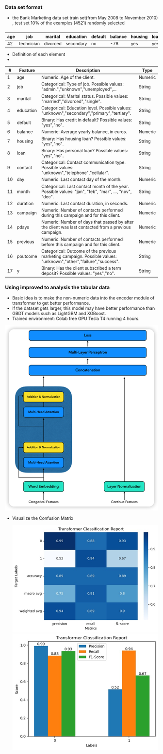 ### Data set format
* the Bank Marketing data set train set(from May 2008 to November 2010) , test set 10% of the examples (4521) randomly selected
### 
| age | job         | marital  | education | default | balance | housing | loan | contact  | day | month | duration | campaign | pdays | previous | poutcome | y   |
|-----|-------------|----------|-----------|---------|---------|---------|------|----------|-----|-------|----------|----------|-------|----------|----------|-----|
| 42  | technician  | divorced | secondary | no      | -78     | yes     | yes  | cellular | 29  | jul   | 10       | 23       | -1    | 0        | unknown  | no  |
* Definition of each element
* 
| #   | Feature     | Description                                                                                      | Type    |
| --- | ----------- | ------------------------------------------------------------------------------------------------ | ------- |
| 1   | age         | Numeric: Age of the client.                                                                      | Numeric |
| 2   | job         | Categorical: Type of job. Possible values: "admin.","unknown","unemployed",...                      | String  |
| 3   | marital     | Categorical: Marital status. Possible values: "married","divorced","single".                        | String  |
| 4   | education   | Categorical: Education level. Possible values: "unknown","secondary","primary","tertiary".         | String  |
| 5   | default     | Binary: Has credit in default? Possible values: "yes","no".                                        | String  |
| 6   | balance     | Numeric: Average yearly balance, in euros.                                                        | Numeric |
| 7   | housing     | Binary: Has housing loan? Possible values: "yes","no".                                            | String  |
| 8   | loan        | Binary: Has personal loan? Possible values: "yes","no".                                           | String  |
| 9   | contact     | Categorical: Contact communication type. Possible values: "unknown","telephone","cellular".        | String  |
| 10  | day         | Numeric: Last contact day of the month.                                                           | Numeric |
| 11  | month       | Categorical: Last contact month of the year. Possible values: "jan", "feb", "mar", ..., "nov", "dec". | String  |
| 12  | duration    | Numeric: Last contact duration, in seconds.                                                       | Numeric |
| 13  | campaign    | Numeric: Number of contacts performed during this campaign and for this client.                   | Numeric |
| 14  | pdays       | Numeric: Number of days that passed by after the client was last contacted from a previous campaign. | Numeric |
| 15  | previous    | Numeric: Number of contacts performed before this campaign and for this client.                    | Numeric |
| 16  | poutcome    | Categorical: Outcome of the previous marketing campaign. Possible values: "unknown","other","failure","success". | String  |
| 17  | y           | Binary: Has the client subscribed a term deposit? Possible values: "yes","no".                     | String  |
### Using improved to analysis the tabular data

* Basic idea is to make the non-numeric data into the encoder module of transformer to get better performance.
* If the dataset gets larger, this model may have better performance than GBDT models such as LightGBM and XGBoost.
* Trained environment: Colab free GPU Tesla T4 running 4 hours.

<img src="image.png" alt="Alt text" width="550">

* Visualize the Confusion Matrix

  <img src="image-1.png" alt="Alt text" width="550">

  <img src="image-2.png" alt="Alt text" width="550">
